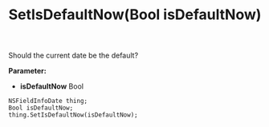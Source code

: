 ﻿---
uid: crmscript_ref_NSFieldInfoDate_SetIsDefaultNow
title: SetIsDefaultNow(Bool isDefaultNow)
intellisense: NSFieldInfoDate.SetIsDefaultNow
keywords: NSFieldInfoDate, GetIsDefaultNow
so.topic: reference
---

Should the current date be the default?

**Parameter:** 
 - **isDefaultNow** Bool

```crmscript
NSFieldInfoDate thing;
Bool isDefaultNow;
thing.SetIsDefaultNow(isDefaultNow);
```

